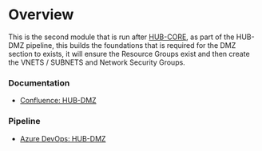 # Overview

This is the second module that is run after [HUB-CORE](https://github.com/hmcts/rdo-terraform-hub-core), as part of the HUB-DMZ pipeline, this builds the foundations that is required for the DMZ section to exists, it will ensure the Resource Groups exist and then create the VNETS / SUBNETS and Network Security Groups.

### Documentation

  - [Confluence: HUB-DMZ](https://tools.hmcts.net/confluence/display/RD/HUB-DMZ+Overview)

### Pipeline

- [Azure DevOps: HUB-DMZ](https://dev.azure.com/hmcts/DevOps/_build?definitionId=226&_a=summary)
